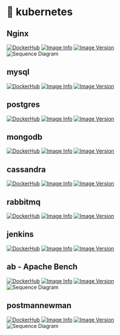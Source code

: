 # 🦌 kubernetes

## Nginx

[![DockerHub](https://img.shields.io/docker/pulls/yurak/nginx.svg)](https://hub.docker.com/r/yurak/nginx) [![Image Info](https://images.microbadger.com/badges/image/yurak/nginx.svg)](https://microbadger.com/images/yurak/nginx) [![Image Version](https://images.microbadger.com/badges/version/yurak/nginx.svg)](https://microbadger.com/images/yurak/nginx)\
![Sequence Diagram](../docs/uml/nginx.png)

## mysql

[![DockerHub](https://img.shields.io/docker/pulls/yurak/mysql.svg)](https://hub.docker.com/r/yurak/mysql) [![Image Info](https://images.microbadger.com/badges/image/yurak/mysql.svg)](https://microbadger.com/images/yurak/mysql) [![Image Version](https://images.microbadger.com/badges/version/yurak/mysql.svg)](https://microbadger.com/images/yurak/mysql)

## postgres

[![DockerHub](https://img.shields.io/docker/pulls/yurak/postgres.svg)](https://hub.docker.com/r/yurak/postgres) [![Image Info](https://images.microbadger.com/badges/image/yurak/postgres.svg)](https://microbadger.com/images/yurak/postgres) [![Image Version](https://images.microbadger.com/badges/version/yurak/postgres.svg)](https://microbadger.com/images/yurak/postgres)

## mongodb

[![DockerHub](https://img.shields.io/docker/pulls/yurak/rabbitmq.svg)](https://hub.docker.com/r/yurak/mongodb) [![Image Info](https://images.microbadger.com/badges/image/yurak/mongodb.svg)](https://microbadger.com/images/yurak/mongodb) [![Image Version](https://images.microbadger.com/badges/version/yurak/mongodb.svg)](https://microbadger.com/images/yurak/mongodb)

## cassandra

[![DockerHub](https://img.shields.io/docker/pulls/yurak/rabbitmq.svg)](https://hub.docker.com/r/yurak/cassandra) [![Image Info](https://images.microbadger.com/badges/image/yurak/cassandra.svg)](https://microbadger.com/images/yurak/cassandra) [![Image Version](https://images.microbadger.com/badges/version/yurak/cassandra.svg)](https://microbadger.com/images/yurak/cassandra)

## rabbitmq

[![DockerHub](https://img.shields.io/docker/pulls/yurak/rabbitmq.svg)](https://hub.docker.com/r/yurak/rabbitmq) [![Image Info](https://images.microbadger.com/badges/image/yurak/rabbitmq.svg)](https://microbadger.com/images/yurak/rabbitmq) [![Image Version](https://images.microbadger.com/badges/version/yurak/rabbitmq.svg)](https://microbadger.com/images/yurak/rabbitmq)

## jenkins

[![DockerHub](https://img.shields.io/docker/pulls/yurak/jenkins.svg)](https://hub.docker.com/r/yurak/jenkins) [![Image Info](https://images.microbadger.com/badges/image/yurak/jenkins.svg)](https://microbadger.com/images/yurak/jenkins) [![Image Version](https://images.microbadger.com/badges/version/yurak/jenkins.svg)](https://microbadger.com/images/yurak/jenkins)

## ab - Apache Bench

[![DockerHub](https://img.shields.io/docker/pulls/yurak/ab.svg)](https://hub.docker.com/r/yurak/ab) [![Image Info](https://images.microbadger.com/badges/image/yurak/ab.svg)](https://microbadger.com/images/yurak/ab) [![Image Version](https://images.microbadger.com/badges/version/yurak/ab.svg)](https://microbadger.com/images/yurak/ab)\
![Sequence Diagram](../docs/uml/ab.png)

## postmannewman

[![DockerHub](https://img.shields.io/docker/pulls/yurak/postmannewman.svg)](https://hub.docker.com/r/yurak/postmannewman) [![Image Info](https://images.microbadger.com/badges/image/yurak/postmannewman.svg)](https://microbadger.com/images/yurak/postmannewman) [![Image Version](https://images.microbadger.com/badges/version/yurak/postmannewman.svg)](https://microbadger.com/images/yurak/postmannewman)\
![Sequence Diagram](../docs/uml/postmannewman.png)

